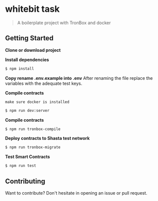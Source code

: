
# whitebit task

> A boilerplate project with TronBox and docker
  
## Getting Started

**Clone or download project**

**Install dependencies**
```sh
$ npm install
```
**Copy rename .env.example into .env**
After renaming the file replace the variables with the adequate test keys.

**Compile contracts**

 `make sure docker is installed`
```sh
$ npm run dev:server
```

**Compile contracts**
```sh
$ npm run tronbox-compile
```
**Deploy contracts to Shasta test network**
```sh
$ npm run tronbox-migrate
```

**Test Smart Contracts**
```sh
$ npm run test
```




## Contributing

Want to contribute? Don't hesitate in opening an issue or pull request.
